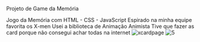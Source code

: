 Projeto de Game da Memória

Jogo da Memória com HTML - CSS - JavaScript
Espirado na minha equipe favorita os X-men
Usei a biblioteca de Animação Animista
Tive que fazer as card porque não consegui achar todas na internet
![xcardpage](https://user-images.githubusercontent.com/79944203/158919939-404af7d6-f17f-41a0-9277-33d4736fdba3.png)
![5](https://user-images.githubusercontent.com/79944203/158919994-c14368c1-ff83-46be-9065-a05eab6b5c09.png)
